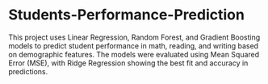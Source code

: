 # Students-Performance-Prediction
This project uses Linear Regression, Random Forest, and Gradient Boosting models to predict student performance in math, reading, and writing based on demographic features. The models were evaluated using Mean Squared Error (MSE), with Ridge Regression showing the best fit and accuracy in predictions.
